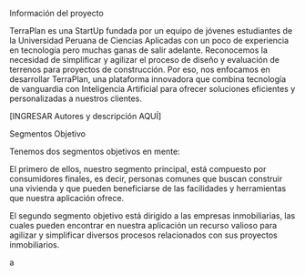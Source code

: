 Información del proyecto

TerraPlan es una StartUp fundada por un equipo de jóvenes estudiantes de la Universidad Peruana de Ciencias Aplicadas con un 
poco de experiencia en tecnología pero muchas ganas de salir adelante. Reconocemos la necesidad de simplificar y agilizar el 
proceso de diseño y evaluación de terrenos para proyectos de construcción. Por eso, nos enfocamos en desarrollar TerraPlan, 
una plataforma innovadora que combina tecnología de vanguardia con Inteligencia Artificial para ofrecer soluciones eficientes 
y personalizadas a nuestros clientes.

[INGRESAR Autores y descripción AQUÍ]

Segmentos Objetivo

Tenemos dos segmentos objetivos en mente:

El primero de ellos, nuestro segmento principal, está compuesto por consumidores finales, es decir, personas comunes que buscan 
construir una vivienda y que pueden beneficiarse de las facilidades y herramientas que nuestra aplicación ofrece.

El segundo segmento objetivo está dirigido a las empresas inmobiliarias, las cuales pueden encontrar en nuestra aplicación un 
recurso valioso para agilizar y simplificar diversos procesos relacionados con sus proyectos inmobiliarios.

a
